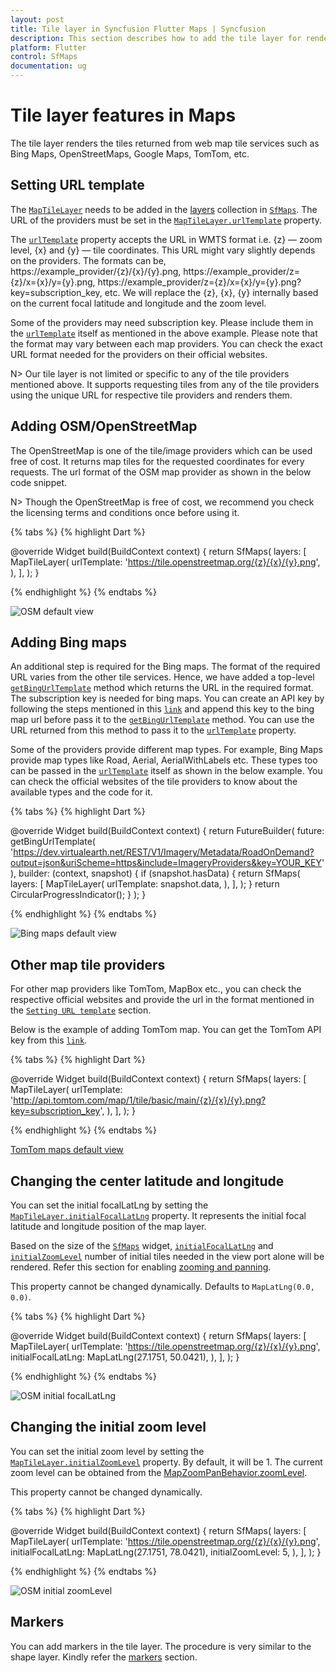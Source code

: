 ```yaml
---
layout: post
title: Tile layer in Syncfusion Flutter Maps | Syncfusion
description: This section describes how to add the tile layer for rendering OpenStreetMap, Bing Maps, etc and enable its features.
platform: Flutter
control: SfMaps
documentation: ug
---
```


# Tile layer features in Maps

The tile layer renders the tiles returned from web map tile services such as Bing Maps, OpenStreetMaps, Google Maps, TomTom, etc.

## Setting URL template

The [`MapTileLayer`](https://pub.dev/documentation/syncfusion_flutter_maps/latest/maps/MapTileLayer-class.html) needs to be added in the [layers](https://pub.dev/documentation/syncfusion_flutter_maps/latest/maps/SfMaps/layers.html) collection in [`SfMaps`](https://pub.dev/documentation/syncfusion_flutter_maps/latest/maps/SfMaps-class.html). The URL of the providers must be set in the [`MapTileLayer.urlTemplate`](https://pub.dev/documentation/syncfusion_flutter_maps/latest/maps/MapTileLayer/urlTemplate.html) property.

The [`urlTemplate`](https://pub.dev/documentation/syncfusion_flutter_maps/latest/maps/MapTileLayer/urlTemplate.html) property accepts the URL in WMTS format i.e. {z} — zoom level, {x} and {y} — tile coordinates. This URL might vary slightly depends on the providers. The formats can be,
    https://example_provider/{z}/{x}/{y}.png,
    https://example_provider/z={z}/x={x}/y={y}.png,
    https://example_provider/z={z}/x={x}/y={y}.png?key=subscription_key, etc. We will replace the {z}, {x}, {y} internally based on the current focal latitude and longitude and the zoom level.

Some of the providers may need subscription key. Please include them in the [`urlTemplate`](https://pub.dev/documentation/syncfusion_flutter_maps/latest/maps/MapTileLayer/urlTemplate.html) itself as mentioned in the above example. Please note that the format may vary between each map providers. You can check the exact URL format needed for the providers on their official websites.

N> Our tile layer is not limited or specific to any of the tile providers mentioned above. It supports requesting tiles from any of the tile providers using the unique URL for respective tile providers and renders them.

## Adding OSM/OpenStreetMap

The OpenStreetMap is one of the tile/image providers which can be used free of cost. It returns map tiles for the requested coordinates for every requests. The url format of the OSM map provider as shown in the below code snippet.

N> Though the OpenStreetMap is free of cost, we recommend you check the licensing terms and conditions once before using it.

{% tabs %}
{% highlight Dart %}

@override
Widget build(BuildContext context) {
    return SfMaps(
        layers: [
            MapTileLayer(
                urlTemplate: 'https://tile.openstreetmap.org/{z}/{x}/{y}.png',
            ),
        ],
    );
}
 
{% endhighlight %}
{% endtabs %}

![OSM default view](images/tile-layer/osm_maps_default.png)

## Adding Bing maps

An additional step is required for the Bing maps. The format of the required URL varies from the other tile services. Hence, we have added a top-level [`getBingUrlTemplate`](https://pub.dev/documentation/syncfusion_flutter_maps/latest/maps/getBingUrlTemplate.html) method which returns the URL in the required format. The subscription key is needed for bing maps. You can create an API key by following the steps mentioned in this [`link`](https://docs.microsoft.com/en-us/bingmaps/getting-started/bing-maps-dev-center-help/getting-a-bing-maps-key) and append this key to the bing map url before pass it to the [`getBingUrlTemplate`](https://pub.dev/documentation/syncfusion_flutter_maps/latest/maps/getBingUrlTemplate.html) method. You can use the URL returned from this method to pass it to the [`urlTemplate`](https://pub.dev/documentation/syncfusion_flutter_maps/latest/maps/MapTileLayer/urlTemplate.html) property.

Some of the providers provide different map types. For example, Bing Maps provide map types like Road, Aerial, AerialWithLabels etc. These types too can be passed in the [`urlTemplate`](https://pub.dev/documentation/syncfusion_flutter_maps/latest/maps/MapTileLayer/urlTemplate.html) itself as shown in the below example. You can check the official websites of the tile providers to know about the available types and the code for it.

{% tabs %}
{% highlight Dart %}

@override
Widget build(BuildContext context) {
    return FutureBuilder(
        future: getBingUrlTemplate(
            'https://dev.virtualearth.net/REST/V1/Imagery/Metadata/RoadOnDemand?output=json&uriScheme=https&include=ImageryProviders&key=YOUR_KEY'),
        builder: (context, snapshot) {
            if (snapshot.hasData) {
                return SfMaps(
                    layers: [
                        MapTileLayer(
                            urlTemplate: snapshot.data,
                        ),
                    ],
                );
           }
        return CircularProgressIndicator();
        }
    );
}
 
{% endhighlight %}
{% endtabs %}

![Bing maps default view](images/tile-layer/bing_maps_default.png)

## Other map tile providers

For other map providers like TomTom, MapBox etc., you can check the respective official websites and provide the url in the format mentioned in the [`Setting URL template`](https://help.syncfusion.com/flutter/maps/tile-layer#setting-url-template) section.

Below is the example of adding TomTom map. You can get the TomTom API key from this [`link`](https://developer.tomtom.com/maps-api).

{% tabs %}
{% highlight Dart %}

@override
Widget build(BuildContext context) {
    return SfMaps(
        layers: [
            MapTileLayer(
                urlTemplate: 'http://api.tomtom.com/map/1/tile/basic/main/{z}/{x}/{y}.png?key=subscription_key',
            ),
        ],
    );
}

{% endhighlight %}
{% endtabs %}

[TomTom maps default view](images/tile-layer/tom_tom_default.png)

## Changing the center latitude and longitude

You can set the initial focalLatLng by setting the [`MapTileLayer.initialFocalLatLng`](https://pub.dev/documentation/syncfusion_flutter_maps/latest/maps/MapTileLayer/initialFocalLatLng.html) property. It represents the initial focal latitude and longitude position of the map layer.

Based on the size of the [`SfMaps`](https://pub.dev/documentation/syncfusion_flutter_maps/latest/maps/SfMaps-class.html) widget, [`initialFocalLatLng`](https://pub.dev/documentation/syncfusion_flutter_maps/latest/maps/MapTileLayer/initialFocalLatLng.html) and [`initialZoomLevel`](https://pub.dev/documentation/syncfusion_flutter_maps/latest/maps/MapTileLayer/initialZoomLevel.html) number of initial tiles needed in the view port alone will be rendered. Refer this section for enabling [zooming and panning](https://help.syncfusion.com/flutter/maps/zoom-pan).

This property cannot be changed dynamically. Defaults to `MapLatLng(0.0, 0.0)`.

{% tabs %}
{% highlight Dart %}

@override
Widget build(BuildContext context) {
    return SfMaps(
        layers: [
            MapTileLayer(
                urlTemplate: 'https://tile.openstreetmap.org/{z}/{x}/{y}.png',
                initialFocalLatLng: MapLatLng(27.1751, 50.0421),
            ),
        ],
    );
}
 
{% endhighlight %}
{% endtabs %}

![OSM initial focalLatLng](images/tile-layer/osm_initial_focallatlng.png)

## Changing the initial zoom level

You can set the initial zoom level by setting the [`MapTileLayer.initialZoomLevel`](https://pub.dev/documentation/syncfusion_flutter_maps/latest/maps/MapTileLayer/initialZoomLevel.html) property. By default, it will be 1. The current zoom level can be obtained from the [MapZoomPanBehavior.zoomLevel](https://pub.dev/documentation/syncfusion_flutter_maps/latest/maps/MapZoomPanBehavior/zoomLevel.html).

This property cannot be changed dynamically.

{% tabs %}
{% highlight Dart %}

@override
Widget build(BuildContext context) {
    return SfMaps(
        layers: [
            MapTileLayer(
                urlTemplate: 'https://tile.openstreetmap.org/{z}/{x}/{y}.png',
                initialFocalLatLng: MapLatLng(27.1751, 78.0421),
                initialZoomLevel: 5,
            ),
        ],
    );
}
 
{% endhighlight %}
{% endtabs %}

![OSM initial zoomLevel](images/tile-layer/osm_initial_zoomlevel.png)

## Markers

You can add markers in the tile layer. The procedure is very similar to the shape layer. Kindly refer the [markers](https://help.syncfusion.com/flutter/maps/markers#adding-markers) section.
